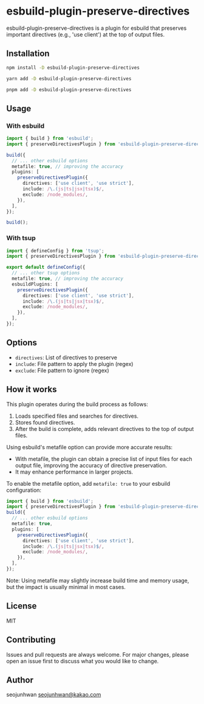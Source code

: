 # esbuild-plugin-preserve-directives

esbuild-plugin-preserve-directives is a plugin for esbuild that preserves important directives (e.g., 'use client') at the top of output files.

## Installation

```bash
npm install -D esbuild-plugin-preserve-directives

yarn add -D esbuild-plugin-preserve-directives

pnpm add -D esbuild-plugin-preserve-directives
```

## Usage

### With esbuild

```typescript
import { build } from 'esbuild';
import { preserveDirectivesPlugin } from 'esbuild-plugin-preserve-directives';

build({
  // ... other esbuild options
  metafile: true, // improving the accuracy
  plugins: [
    preserveDirectivesPlugin({
      directives: ['use client', 'use strict'],
      include: /\.(js|ts|jsx|tsx)$/,
      exclude: /node_modules/,
    }),
  ],
});

build();
```

### With tsup

```typescript
import { defineConfig } from 'tsup';
import { preserveDirectivesPlugin } from 'esbuild-plugin-preserve-directives';

export default defineConfig({
  // ... other tsup options
  metafile: true, // improving the accuracy
  esbuildPlugins: [
    preserveDirectivesPlugin({
      directives: ['use client', 'use strict'],
      include: /\.(js|ts|jsx|tsx)$/,
      exclude: /node_modules/,
    }),
  ],
});
```

## Options

- `directives`: List of directives to preserve
- `include`: File pattern to apply the plugin (regex)
- `exclude`: File pattern to ignore (regex)

## How it works

This plugin operates during the build process as follows:

1. Loads specified files and searches for directives.
2. Stores found directives.
3. After the build is complete, adds relevant directives to the top of output files.

Using esbuild's metafile option can provide more accurate results:

- With metafile, the plugin can obtain a precise list of input files for each output file, improving the accuracy of directive preservation.
- It may enhance performance in larger projects.

To enable the metafile option, add `metafile: true` to your esbuild configuration:

```typescript
import { build } from 'esbuild';
import { preserveDirectivesPlugin } from 'esbuild-plugin-preserve-directives';
build({
  // ... other esbuild options
  metafile: true,
  plugins: [
    preserveDirectivesPlugin({
      directives: ['use client', 'use strict'],
      include: /\.(js|ts|jsx|tsx)$/,
      exclude: /node_modules/,
    }),
  ],
});
```

Note: Using metafile may slightly increase build time and memory usage, but the impact is usually minimal in most cases.

## License

MIT

## Contributing

Issues and pull requests are always welcome. For major changes, please open an issue first to discuss what you would like to change.

## Author

seojunhwan <seojunhwan@kakao.com>
